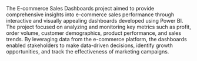The E-commerce Sales Dashboards project aimed to provide comprehensive insights into e-commerce sales performance through interactive and visually appealing dashboards developed using Power BI. 
The project focused on analyzing and monitoring key metrics such as profit, order volume, customer demographics, product performance, and sales trends. By leveraging data from the e-commerce platform,
the dashboards enabled stakeholders to make data-driven decisions, identify growth opportunities, and track the effectiveness of marketing campaigns.
